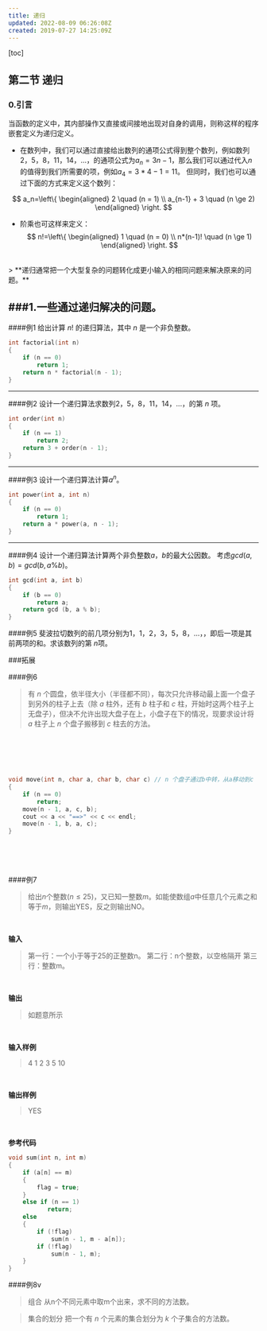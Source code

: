 ```yaml
---
title: 递归
updated: 2022-08-09 06:26:08Z
created: 2019-07-27 14:25:09Z
---
```


[toc]
## 第二节 递归
### 0.引言
当函数的定义中，其内部操作又直接或间接地出现对自身的调用，则称这样的程序嵌套定义为递归定义。

* 在数列中，我们可以通过直接给出数列的通项公式得到整个数列，例如数列$2，5，8，11，14，...，$的通项公式为$a_n=3n-1$，那么我们可以通过代入$n$的值得到我们所需要的项，例如$a_4=3*4-1=11$。
但同时，我们也可以通过下面的方式来定义这个数列：

$$ a_n=\left\{
\begin{aligned}
2 \quad   (n = 1) \\
a_{n-1} + 3 \quad (n \ge 2)
\end{aligned}
\right.
$$

* 阶乘也可这样来定义：
$$ n!=\left\{
\begin{aligned}
1 \quad   (n = 0) \\
n*(n-1)! \quad (n \ge 1)
\end{aligned}
\right.
$$
<br>
> **递归通常把一个大型复杂的问题转化成更小输入的相同问题来解决原来的问题。**

###1.一些通过递归解决的问题。
---
####例1
给出计算 $n!$ 的递归算法，其中 $n$ 是一个非负整数。
```c++
int factorial(int n)
{
    if (n == 0)
        return 1;
    return n * factorial(n - 1);
}
```
---
####例2
设计一个递归算法求数列$2，5，8，11，14，...，$的第 $n$ 项。
```c++
int order(int n)
{
    if (n == 1)
        return 2;
    return 3 + order(n - 1);
}
```
---
####例3
设计一个递归算法计算$a^n$。
```c++
int power(int a, int n)
{
    if (n == 0)
        return 1;
    return a * power(a, n - 1);
}
```
---
####例4
设计一个递归算法计算两个非负整数$a，b$的最大公因数。
考虑$gcd(a, b) = gcd(b, a \% b)$。

```c++
int gcd(int a, int b)
{
    if (b == 0)
        return a;
    return gcd (b, a % b);
}
```
####例5
斐波拉切数列的前几项分别为$1，1，2，3，5，8，...，$，即后一项是其前两项的和。求该数列的第 $n$项。







###拓展



####例6
>有 $n$ 个圆盘，依半径大小（半径都不同），每次只允许移动最上面一个盘子到另外的柱子上去（除 $a$ 柱外，还有 $b$ 柱子和 $c$ 柱，开始时这两个柱子上无盘子），但决不允许出现大盘子在上，小盘子在下的情况，现要求设计将 $a$ 柱子上 $n$ 个盘子搬移到 $c$ 柱去的方法。


</br>
</br>
</br>
</br>

```c++
void move(int n, char a, char b, char c) // n 个盘子通过b中转，从a移动到c
{
    if (n == 0)
        return;
    move(n - 1, a, c, b);
    cout << a << "==>" << c << endl;
    move(n - 1, b, a, c);
}
```


</br>
</br>
</br>


####例7
>给出$n$个整数$(n \le 25)$，又已知一整数$m$。如能使数组$a$中任意几个元素之和等于$m$，则输出YES，反之则输出NO。

<br>

**输入**
>第一行：一个小于等于25的正整数n。
第二行：n个整数，以空格隔开
第三行：整数m。

<br>

**输出**
>如题意所示

<br>

**输入样例**
>4
1 2 3 5
10

<br>

**输出样例**
>YES

<br>

**参考代码**
```c++
void sum(int n, int m)
{
    if (a[n] == m)
    {
        flag = true;
    }
    else if (n == 1)
           return;
    else
    {
        if (!flag)
            sum(n - 1, m - a[n]);
        if (!flag)
            sum(n - 1, m);
    }
}

```


####例8v
>组合
从n个不同元素中取m个出来，求不同的方法数。




>集合的划分
把一个有 $n$ 个元素的集合划分为 $k$ 个子集合的方法数。




